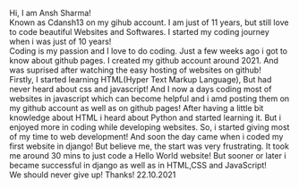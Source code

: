 Hi, I am Ansh Sharma!  
Known as Cdansh13 on my gihub account. I am just of 11 years, but still love to code beautiful Websites and Softwares. I started my coding journey when i was just of 10 years!  
Coding is my passion and I love to do coding. Just a few weeks ago i got to know about github pages. I created my github account around 2021. And was suprised after watching the easy  hosting of websites on github!  
Firstly, I started learning HTML(Hyper Text Markup Language), But had never heard about css and javascript! And I now a days coding most of websites in javascript which can become helpful and i amd posting them on my github account as well as on github pages!
After having a little bit knowledge about HTML i heard about Python and started learning it. But i enjoyed more in coding while developing websites. So, i started giving most of my time to web development!
And soon the day came when i coded my first website in django! But believe me, the start was very frustrating. It took me around 30 mins to just code a Hello World website!
But sooner or later i became successful in django as well as in HTML,CSS and JavaScript!  
We should never give up!
Thanks!
22.10.2021
